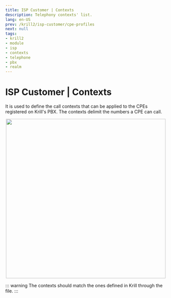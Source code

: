 ```yaml
---
title: ISP Customer | Contexts
description: Telephony contexts' list.
lang: en-US
prev: /krill2/isp-customer/cpe-profiles
next: null
tags:
- krill2
- module
- isp
- contexts
- telephone
- pbx
- realm
---
```

# ISP Customer | Contexts

It is used to define the call contexts that can be applied to the CPEs registered on Krill's PBX. The contexts delimit the numbers a CPE can call.

<p align="center"><img src="/img/krill2/isp-customer/0401.png" width=500;></p>

::: warning
The contexts should match the ones defined in Krill through the file.
:::
